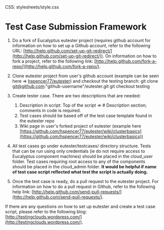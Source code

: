 CSS: stylesheets/style.css

# Test Case Submission Framework

1.  Do a fork of Eucalyptus eutester project (requires github account for information on how to set up a Github account, refer to the following URL: [http://help.github.com/set-up-git-redirect/](http://help.github.com/set-up-git-redirect/)).  On information on how to fork a project, refer to the following link: [http://help.github.com/fork-a-repo/](http://help.github.com/fork-a-repo/).

2.  Clone eutester project from user's github account (example can be seen here =>  [hspencer77/eutester](https://github.com/hspencer77/eutester)) and checkout the testing branch:
	git clone git@github.com:"github-username"/eutester.git
	git checkout testing

3.  Create tester case.  There are two descriptions that are needed:
	1.  Description in script:  Top of the script => # Description section; comments in code is required.
	2.  Test cases should be based off of the test case template found in the eutester repo
	3.  Wiki page in user's forked project of eutester (example here [https://github.com/hspencer77/eutester/wiki/clusterbasics](https://github.com/hspencer77/eutester/wiki/clusterbasics))

4.  All test cases go under eutester/testcases/ directory structure. Tests that can be run using only credentials (ie do not require access to Eucalyptus component machines) should be placed in the cloud_user folder. Test cases requiring root access to any of the components should be placed in the cloud_admin folder.  **It would be helpful if name of test case script reflected what test the script is actually doing.**

5.  Once the test case is ready, do a pull request to the eutester project.  For information on how to do a pull request in Github, refer to the following help link: [http://help.github.com/send-pull-requests/](http://help.github.com/send-pull-requests/).

If there are any questions on how to set up eutester and create a test case script, please refer to the following blog:  [http://testingclouds.wordpress.com/](http://testingclouds.wordpress.com/).  
